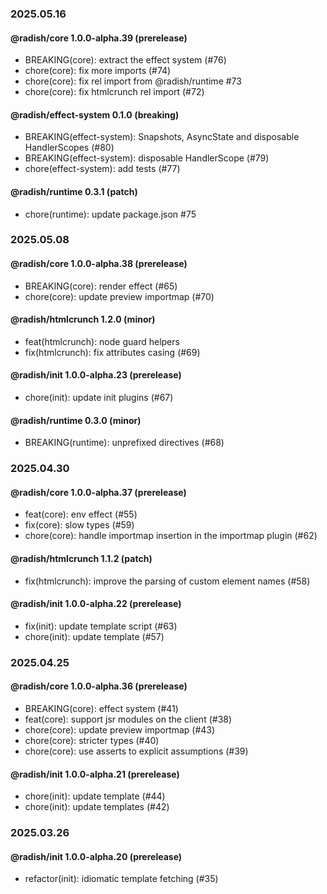 ### 2025.05.16

#### @radish/core 1.0.0-alpha.39 (prerelease)
- BREAKING(core): extract the effect system (#76)
- chore(core): fix more imports (#74)
- chore(core): fix rel import from @radish/runtime #73
- chore(core): fix htmlcrunch rel import (#72)

#### @radish/effect-system 0.1.0 (breaking)
- BREAKING(effect-system): Snapshots, AsyncState and disposable HandlerScopes (#80)
- BREAKING(effect-system): disposable HandlerScope (#79)
- chore(effect-system): add tests (#77)

#### @radish/runtime 0.3.1 (patch)
- chore(runtime): update package.json #75

### 2025.05.08

#### @radish/core 1.0.0-alpha.38 (prerelease)
- BREAKING(core): render effect (#65)
- chore(core): update preview importmap (#70)

#### @radish/htmlcrunch 1.2.0 (minor)
- feat(htmlcrunch): node guard helpers
- fix(htmlcrunch): fix attributes casing (#69)

#### @radish/init 1.0.0-alpha.23 (prerelease)
- chore(init): update init plugins (#67)

#### @radish/runtime 0.3.0 (minor)
- BREAKING(runtime): unprefixed directives (#68)

### 2025.04.30

#### @radish/core 1.0.0-alpha.37 (prerelease)
- feat(core): env effect (#55)
- fix(core): slow types (#59)
- chore(core): handle importmap insertion in the importmap plugin (#62)

#### @radish/htmlcrunch 1.1.2 (patch)
- fix(htmlcrunch): improve the parsing of custom element names (#58)

#### @radish/init 1.0.0-alpha.22 (prerelease)
- fix(init): update template script (#63)
- chore(init): update template (#57)

### 2025.04.25

#### @radish/core 1.0.0-alpha.36 (prerelease)
- BREAKING(core): effect system (#41)
- feat(core): support jsr modules on the client (#38)
- chore(core): update preview importmap (#43)
- chore(core): stricter types (#40)
- chore(core): use asserts to explicit assumptions (#39)

#### @radish/init 1.0.0-alpha.21 (prerelease)
- chore(init): update template (#44)
- chore(init): update templates (#42)

### 2025.03.26

#### @radish/init 1.0.0-alpha.20 (prerelease)
- refactor(init): idiomatic template fetching (#35)
